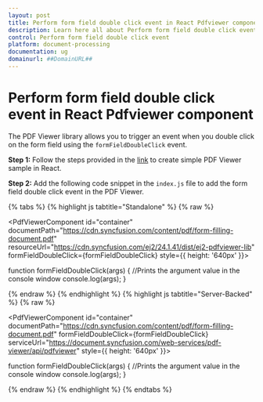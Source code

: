 ```yaml
---
layout: post
title: Perform form field double click event in React Pdfviewer component | Syncfusion
description: Learn here all about Perform form field double click event in Syncfusion React Pdfviewer component of Syncfusion Essential JS 2 and more.
control: Perform form field double click event
platform: document-processing
documentation: ug
domainurl: ##DomainURL##
---
```


# Perform form field double click event in React Pdfviewer component

The PDF Viewer library allows you to trigger an event when you double click on the form field using the `formFieldDoubleClick` event.

**Step 1:** Follow the steps provided in the [link](https://help.syncfusion.com/document-processing/pdf/pdf-viewer/react/getting-started/) to create simple PDF Viewer sample in React.

**Step 2:** Add the following code snippet in the `index.js` file to add the form field double click event in the PDF Viewer.

{% tabs %}
{% highlight js tabtitle="Standalone" %}
{% raw %}

<PdfViewerComponent
  id="container"
  documentPath="https://cdn.syncfusion.com/content/pdf/form-filling-document.pdf"
  resourceUrl="https://cdn.syncfusion.com/ej2/24.1.41/dist/ej2-pdfviewer-lib"
  formFieldDoubleClick={formFieldDoubleClick}
  style={{ height: '640px' }}>
</PdfViewerComponent>

function formFieldDoubleClick(args) {
    //Prints the argument value in the console window
    console.log(args);
  }

{% endraw %}
{% endhighlight %}
{% highlight js tabtitle="Server-Backed" %}
{% raw %}

<PdfViewerComponent
  id="container"
  documentPath="https://cdn.syncfusion.com/content/pdf/form-filling-document.pdf"
  formFieldDoubleClick={formFieldDoubleClick}
  serviceUrl="https://document.syncfusion.com/web-services/pdf-viewer/api/pdfviewer"
  style={{ height: '640px' }}>
</PdfViewerComponent>

function formFieldDoubleClick(args) {
    //Prints the argument value in the console window
    console.log(args);
  }

{% endraw %}
{% endhighlight %}
{% endtabs %}